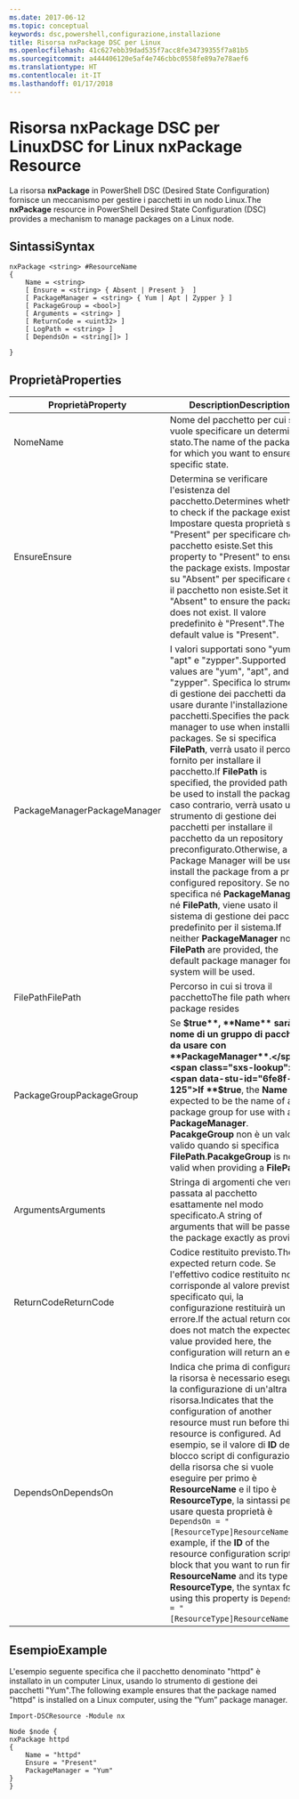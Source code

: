 ```yaml
---
ms.date: 2017-06-12
ms.topic: conceptual
keywords: dsc,powershell,configurazione,installazione
title: Risorsa nxPackage DSC per Linux
ms.openlocfilehash: 41c627ebb39dad535f7acc8fe34739355f7a81b5
ms.sourcegitcommit: a444406120e5af4e746cbbc0558fe89a7e78aef6
ms.translationtype: HT
ms.contentlocale: it-IT
ms.lasthandoff: 01/17/2018
---
```

# <a name="dsc-for-linux-nxpackage-resource"></a><span data-ttu-id="6fe8f-103">Risorsa nxPackage DSC per Linux</span><span class="sxs-lookup"><span data-stu-id="6fe8f-103">DSC for Linux nxPackage Resource</span></span>

<span data-ttu-id="6fe8f-104">La risorsa **nxPackage** in PowerShell DSC (Desired State Configuration) fornisce un meccanismo per gestire i pacchetti in un nodo Linux.</span><span class="sxs-lookup"><span data-stu-id="6fe8f-104">The **nxPackage** resource in PowerShell Desired State Configuration (DSC) provides a mechanism to manage packages on a Linux node.</span></span>

## <a name="syntax"></a><span data-ttu-id="6fe8f-105">Sintassi</span><span class="sxs-lookup"><span data-stu-id="6fe8f-105">Syntax</span></span>

```
nxPackage <string> #ResourceName
{
    Name = <string>
    [ Ensure = <string> { Absent | Present }  ]
    [ PackageManager = <string> { Yum | Apt | Zypper } ]
    [ PackageGroup = <bool>]
    [ Arguments = <string> ]
    [ ReturnCode = <uint32> ]
    [ LogPath = <string> ]
    [ DependsOn = <string[]> ]
    
}
```

## <a name="properties"></a><span data-ttu-id="6fe8f-106">Proprietà</span><span class="sxs-lookup"><span data-stu-id="6fe8f-106">Properties</span></span>

|  <span data-ttu-id="6fe8f-107">Proprietà</span><span class="sxs-lookup"><span data-stu-id="6fe8f-107">Property</span></span> |  <span data-ttu-id="6fe8f-108">Description</span><span class="sxs-lookup"><span data-stu-id="6fe8f-108">Description</span></span> | 
|---|---|
| <span data-ttu-id="6fe8f-109">Nome</span><span class="sxs-lookup"><span data-stu-id="6fe8f-109">Name</span></span>| <span data-ttu-id="6fe8f-110">Nome del pacchetto per cui si vuole specificare un determinato stato.</span><span class="sxs-lookup"><span data-stu-id="6fe8f-110">The name of the package for which you want to ensure a specific state.</span></span>| 
| <span data-ttu-id="6fe8f-111">Ensure</span><span class="sxs-lookup"><span data-stu-id="6fe8f-111">Ensure</span></span>| <span data-ttu-id="6fe8f-112">Determina se verificare l'esistenza del pacchetto.</span><span class="sxs-lookup"><span data-stu-id="6fe8f-112">Determines whether to check if the package exists.</span></span> <span data-ttu-id="6fe8f-113">Impostare questa proprietà su "Present" per specificare che il pacchetto esiste.</span><span class="sxs-lookup"><span data-stu-id="6fe8f-113">Set this property to "Present" to ensure the package exists.</span></span> <span data-ttu-id="6fe8f-114">Impostarla su "Absent" per specificare che il pacchetto non esiste.</span><span class="sxs-lookup"><span data-stu-id="6fe8f-114">Set it to "Absent" to ensure the package does not exist.</span></span> <span data-ttu-id="6fe8f-115">Il valore predefinito è "Present".</span><span class="sxs-lookup"><span data-stu-id="6fe8f-115">The default value is "Present".</span></span>|  
| <span data-ttu-id="6fe8f-116">PackageManager</span><span class="sxs-lookup"><span data-stu-id="6fe8f-116">PackageManager</span></span>| <span data-ttu-id="6fe8f-117">I valori supportati sono "yum", "apt" e "zypper".</span><span class="sxs-lookup"><span data-stu-id="6fe8f-117">Supported values are "yum", "apt", and "zypper".</span></span> <span data-ttu-id="6fe8f-118">Specifica lo strumento di gestione dei pacchetti da usare durante l'installazione dei pacchetti.</span><span class="sxs-lookup"><span data-stu-id="6fe8f-118">Specifies the package manager to use when installing packages.</span></span> <span data-ttu-id="6fe8f-119">Se si specifica **FilePath**, verrà usato il percorso fornito per installare il pacchetto.</span><span class="sxs-lookup"><span data-stu-id="6fe8f-119">If **FilePath** is specified, the provided path will be used to install the package.</span></span> <span data-ttu-id="6fe8f-120">In caso contrario, verrà usato uno strumento di gestione dei pacchetti per installare il pacchetto da un repository preconfigurato.</span><span class="sxs-lookup"><span data-stu-id="6fe8f-120">Otherwise, a Package Manager will be used to install the package from a pre-configured repository.</span></span> <span data-ttu-id="6fe8f-121">Se non si specifica né **PackageManager** né **FilePath**, viene usato il sistema di gestione dei pacchetti predefinito per il sistema.</span><span class="sxs-lookup"><span data-stu-id="6fe8f-121">If neither **PackageManager** nor **FilePath** are provided, the default package manager for the system will be used.</span></span>| 
| <span data-ttu-id="6fe8f-122">FilePath</span><span class="sxs-lookup"><span data-stu-id="6fe8f-122">FilePath</span></span>| <span data-ttu-id="6fe8f-123">Percorso in cui si trova il pacchetto</span><span class="sxs-lookup"><span data-stu-id="6fe8f-123">The file path where the package resides</span></span>| 
| <span data-ttu-id="6fe8f-124">PackageGroup</span><span class="sxs-lookup"><span data-stu-id="6fe8f-124">PackageGroup</span></span>| <span data-ttu-id="6fe8f-125">Se **$true**, **Name** sarà il nome di un gruppo di pacchetti da usare con **PackageManager**.</span><span class="sxs-lookup"><span data-stu-id="6fe8f-125">If **$true**, the **Name** is expected to be the name of a package group for use with a **PackageManager**.</span></span> <span data-ttu-id="6fe8f-126">**PacakgeGroup** non è un valore valido quando si specifica **FilePath**.</span><span class="sxs-lookup"><span data-stu-id="6fe8f-126">**PacakgeGroup** is not valid when providing a **FilePath**.</span></span>| 
| <span data-ttu-id="6fe8f-127">Arguments</span><span class="sxs-lookup"><span data-stu-id="6fe8f-127">Arguments</span></span>| <span data-ttu-id="6fe8f-128">Stringa di argomenti che verrà passata al pacchetto esattamente nel modo specificato.</span><span class="sxs-lookup"><span data-stu-id="6fe8f-128">A string of arguments that will be passed to the package exactly as provided.</span></span>| 
| <span data-ttu-id="6fe8f-129">ReturnCode</span><span class="sxs-lookup"><span data-stu-id="6fe8f-129">ReturnCode</span></span>| <span data-ttu-id="6fe8f-130">Codice restituito previsto.</span><span class="sxs-lookup"><span data-stu-id="6fe8f-130">The expected return code.</span></span> <span data-ttu-id="6fe8f-131">Se l'effettivo codice restituito non corrisponde al valore previsto specificato qui, la configurazione restituirà un errore.</span><span class="sxs-lookup"><span data-stu-id="6fe8f-131">If the actual return code does not match the expected value provided here, the configuration will return an error.</span></span>| 
| <span data-ttu-id="6fe8f-132">DependsOn</span><span class="sxs-lookup"><span data-stu-id="6fe8f-132">DependsOn</span></span> | <span data-ttu-id="6fe8f-133">Indica che prima di configurare la risorsa è necessario eseguire la configurazione di un'altra risorsa.</span><span class="sxs-lookup"><span data-stu-id="6fe8f-133">Indicates that the configuration of another resource must run before this resource is configured.</span></span> <span data-ttu-id="6fe8f-134">Ad esempio, se il valore di **ID** del blocco script di configurazione della risorsa che si vuole eseguire per primo è **ResourceName** e il tipo è **ResourceType**, la sintassi per usare questa proprietà è `DependsOn = "[ResourceType]ResourceName"`.</span><span class="sxs-lookup"><span data-stu-id="6fe8f-134">For example, if the **ID** of the resource configuration script block that you want to run first is **ResourceName** and its type is **ResourceType**, the syntax for using this property is `DependsOn = "[ResourceType]ResourceName"`.</span></span>| 

## <a name="example"></a><span data-ttu-id="6fe8f-135">Esempio</span><span class="sxs-lookup"><span data-stu-id="6fe8f-135">Example</span></span>

<span data-ttu-id="6fe8f-136">L'esempio seguente specifica che il pacchetto denominato "httpd" è installato in un computer Linux, usando lo strumento di gestione dei pacchetti "Yum".</span><span class="sxs-lookup"><span data-stu-id="6fe8f-136">The following example ensures that the package named "httpd" is installed on a Linux computer, using the “Yum” package manager.</span></span>

```
Import-DSCResource -Module nx 

Node $node {
nxPackage httpd
{
    Name = "httpd"
    Ensure = "Present"
    PackageManager = "Yum"
}
}
```

